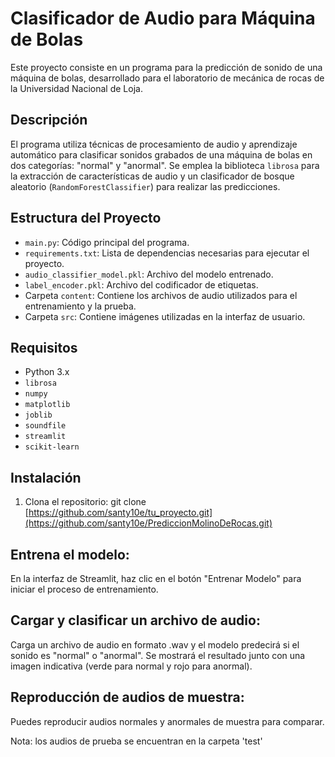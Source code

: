 # Clasificador de Audio para Máquina de Bolas

Este proyecto consiste en un programa para la predicción de sonido de una máquina de bolas, desarrollado para el laboratorio de mecánica de rocas de la Universidad Nacional de Loja.

## Descripción

El programa utiliza técnicas de procesamiento de audio y aprendizaje automático para clasificar sonidos grabados de una máquina de bolas en dos categorías: "normal" y "anormal". Se emplea la biblioteca `librosa` para la extracción de características de audio y un clasificador de bosque aleatorio (`RandomForestClassifier`) para realizar las predicciones.

## Estructura del Proyecto

- `main.py`: Código principal del programa.
- `requirements.txt`: Lista de dependencias necesarias para ejecutar el proyecto.
- `audio_classifier_model.pkl`: Archivo del modelo entrenado.
- `label_encoder.pkl`: Archivo del codificador de etiquetas.
- Carpeta `content`: Contiene los archivos de audio utilizados para el entrenamiento y la prueba.
- Carpeta `src`: Contiene imágenes utilizadas en la interfaz de usuario.

## Requisitos

- Python 3.x
- `librosa`
- `numpy`
- `matplotlib`
- `joblib`
- `soundfile`
- `streamlit`
- `scikit-learn`

## Instalación

1. Clona el repositorio:
   git clone [https://github.com/santy10e/tu_proyecto.git](https://github.com/santy10e/PrediccionMolinoDeRocas.git)

## Entrena el modelo:

En la interfaz de Streamlit, haz clic en el botón "Entrenar Modelo" para iniciar el proceso de entrenamiento.

## Cargar y clasificar un archivo de audio:
Carga un archivo de audio en formato .wav y el modelo predecirá si el sonido es "normal" o "anormal".
Se mostrará el resultado junto con una imagen indicativa (verde para normal y rojo para anormal).

## Reproducción de audios de muestra:
Puedes reproducir audios normales y anormales de muestra para comparar.

Nota: los audios de prueba se encuentran en la carpeta 'test'
